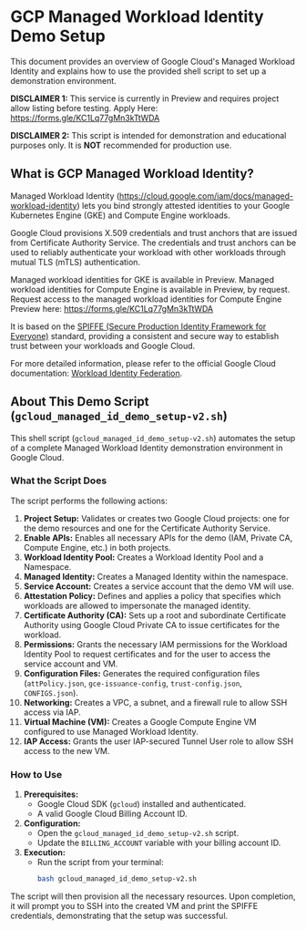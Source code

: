 # GCP Managed Workload Identity Demo Setup

This document provides an overview of Google Cloud's Managed Workload Identity and explains how to use the provided shell script to set up a demonstration environment.

**DISCLAIMER 1:** This service is currently in Preview and requires project allow listing before testing. Apply Here: https://forms.gle/KC1Lq77gMn3kTtWDA 

**DISCLAIMER 2:** This script is intended for demonstration and educational purposes only. It is **NOT** recommended for production use.

## What is GCP Managed Workload Identity?

Managed Workload Identity (https://cloud.google.com/iam/docs/managed-workload-identity) lets you bind strongly attested identities to your Google Kubernetes Engine (GKE) and Compute Engine workloads.

Google Cloud provisions X.509 credentials and trust anchors that are issued from Certificate Authority Service. The credentials and trust anchors can be used to reliably authenticate your workload with other workloads through mutual TLS (mTLS) authentication.

Managed workload identities for GKE is available in Preview. Managed workload identities for Compute Engine is available in Preview, by request. Request access to the managed workload identities for Compute Engine Preview here: https://forms.gle/KC1Lq77gMn3kTtWDA 

It is based on the [SPIFFE (Secure Production Identity Framework for Everyone)](https://spiffe.io/) standard, providing a consistent and secure way to establish trust between your workloads and Google Cloud.

For more detailed information, please refer to the official Google Cloud documentation: [Workload Identity Federation](https://cloud.google.com/iam/docs/workload-identity-federation).


## About This Demo Script (`gcloud_managed_id_demo_setup-v2.sh`)

This shell script (`gcloud_managed_id_demo_setup-v2.sh`) automates the setup of a complete Managed Workload Identity demonstration environment in Google Cloud.

### What the Script Does

The script performs the following actions:

1.  **Project Setup:** Validates or creates two Google Cloud projects: one for the demo resources and one for the Certificate Authority Service.
2.  **Enable APIs:** Enables all necessary APIs for the demo (IAM, Private CA, Compute Engine, etc.) in both projects.
3.  **Workload Identity Pool:** Creates a Workload Identity Pool and a Namespace.
4.  **Managed Identity:** Creates a Managed Identity within the namespace.
5.  **Service Account:** Creates a service account that the demo VM will use.
6.  **Attestation Policy:** Defines and applies a policy that specifies which workloads are allowed to impersonate the managed identity.
7.  **Certificate Authority (CA):** Sets up a root and subordinate Certificate Authority using Google Cloud Private CA to issue certificates for the workload.
8.  **Permissions:** Grants the necessary IAM permissions for the Workload Identity Pool to request certificates and for the user to access the service account and VM.
9.  **Configuration Files:** Generates the required configuration files (`attPolicy.json`, `gce-issuance-config`, `trust-config.json`, `CONFIGS.json`).
10. **Networking:** Creates a VPC, a subnet, and a firewall rule to allow SSH access via IAP.
11. **Virtual Machine (VM):** Creates a Google Compute Engine VM configured to use Managed Workload Identity.
12. **IAP Access:** Grants the user IAP-secured Tunnel User role to allow SSH access to the new VM.

### How to Use

1.  **Prerequisites:**
    *   Google Cloud SDK (`gcloud`) installed and authenticated.
    *   A valid Google Cloud Billing Account ID.
2.  **Configuration:**
    *   Open the `gcloud_managed_id_demo_setup-v2.sh` script.
    *   Update the `BILLING_ACCOUNT` variable with your billing account ID.
3.  **Execution:**
    *   Run the script from your terminal:
        ```bash
        bash gcloud_managed_id_demo_setup-v2.sh
        ```

The script will then provision all the necessary resources. Upon completion, it will prompt you to SSH into the created VM and print the SPIFFE credentials, demonstrating that the setup was successful.

